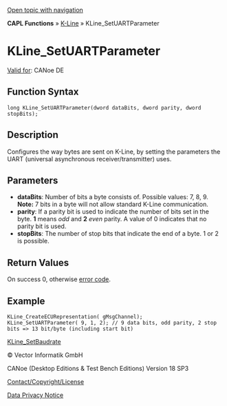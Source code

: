 [Open topic with navigation](../../../../../CANoeDEFamily.htm#Topics/CAPLFunctions/KLine/Functions/CAPLfunctionKLineSetUARTParameter.md)

**CAPL Functions** » [K-Line](../CAPLfunctionsKLineOverview.md) » KLine_SetUARTParameter

# KLine_SetUARTParameter

[Valid for](../../../Shared/FeatureAvailability.md):  CANoe DE

## Function Syntax

```plaintext
long KLine_SetUARTParameter(dword dataBits, dword parity, dword stopBits);
```

## Description

Configures the way bytes are sent on K-Line, by setting the parameters the UART (universal asynchronous receiver/transmitter) uses.

## Parameters

- **dataBits**: Number of bits a byte consists of. Possible values: 7, 8, 9. **Note:** 7 bits in a byte will not allow standard K-Line communication.
- **parity**: If a parity bit is used to indicate the number of bits set in the byte. **1** means _odd_ and **2** _even_ parity. A value of 0 indicates that no parity bit is used.
- **stopBits**: The number of stop bits that indicate the end of a byte. 1 or 2 is possible.

## Return Values

On success 0, otherwise [error code](../../Diagnostics/CAPLfunctionsDiagnosticsErrorCode.md).

## Example

```plaintext
KLine_CreateECURepresentation( gMsgChannel);
KLine_SetUARTParameter( 9, 1, 2); // 9 data bits, odd parity, 2 stop bits => 13 bit/byte (including start bit)
```

[KLine_SetBaudrate](CAPLfunctionKLineSetBaudrate.md)

© Vector Informatik GmbH

CANoe (Desktop Editions & Test Bench Editions) Version 18 SP3

[Contact/Copyright/License](../../../Shared/ContactCopyrightLicense.md)

[Data Privacy Notice](https://www.vector.com/int/en/company/get-info/privacy-policy/)